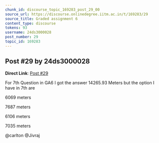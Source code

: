 ```yaml
---
chunk_id: discourse_topic_169283_post_29_00
source_url: https://discourse.onlinedegree.iitm.ac.in/t/169283/29
source_title: Graded assignment 6
content_type: discourse
tokens: 93
username: 24ds3000028
post_number: 29
topic_id: 169283
---
```


## Post #29 by 24ds3000028

**Direct Link**: [Post #29](https://discourse.onlinedegree.iitm.ac.in/t/169283/29)

For 7th Question in GA6 I got the answer 14265.93 Meters but the option I have in 7th are

6069 meters

7687 meters

6106 meters

7035 meters

@carlton @Jivraj
